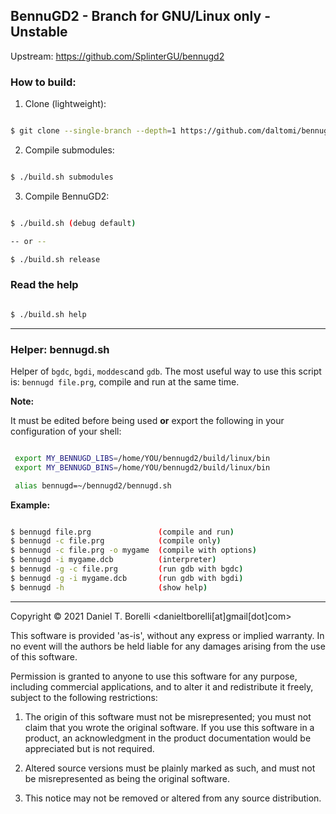 ## BennuGD2 - Branch for GNU/Linux only - Unstable


Upstream: https://github.com/SplinterGU/bennugd2



### How to build:

1) Clone (lightweight):

```bash

$ git clone --single-branch --depth=1 https://github.com/daltomi/bennugd2.git

```

2) Compile submodules:

```bash

$ ./build.sh submodules

```

3) Compile BennuGD2:

```bash

$ ./build.sh (debug default)

-- or --

$ ./build.sh release


```

### Read the help

```bash

$ ./build.sh help

```


---

### Helper: bennugd.sh

Helper of `bgdc`, `bgdi`, `moddesc`and `gdb`.
The most useful way to use this script is: `bennugd file.prg`,
compile and run at the same time.

**Note:**

It must be edited before being used **or** export the following in
your configuration of your shell:

```bash

 export MY_BENNUGD_LIBS=/home/YOU/bennugd2/build/linux/bin
 export MY_BENNUGD_BINS=/home/YOU/bennugd2/build/linux/bin

 alias bennugd=~/bennugd2/bennugd.sh

```

**Example:**

```bash

$ bennugd file.prg               (compile and run)
$ bennugd -c file.prg            (compile only)
$ bennugd -c file.prg -o mygame  (compile with options)
$ bennugd -i mygame.dcb          (interpreter)
$ bennugd -g -c file.prg         (run gdb with bgdc)
$ bennugd -g -i mygame.dcb       (run gdb with bgdi)
$ bennugd -h                     (show help)

```

---

Copyright © 2021 Daniel T. Borelli <danieltborelli[at]gmail[dot]com>

This software is provided 'as-is', without any express or implied
warranty. In no event will the authors be held liable for any damages
arising from the use of this software.

Permission is granted to anyone to use this software for any purpose,
including commercial applications, and to alter it and redistribute it
freely, subject to the following restrictions:

   1. The origin of this software must not be misrepresented; you must not
   claim that you wrote the original software. If you use this software
   in a product, an acknowledgment in the product documentation would be
   appreciated but is not required.

   2. Altered source versions must be plainly marked as such, and must not be
   misrepresented as being the original software.

   3. This notice may not be removed or altered from any source
   distribution.
